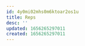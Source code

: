 ```yaml
---
id: 4y0mi02mhs0m6ktoar2os1u
title: Reps
desc: ''
updated: 1656265297011
created: 1656265297011
---
```


